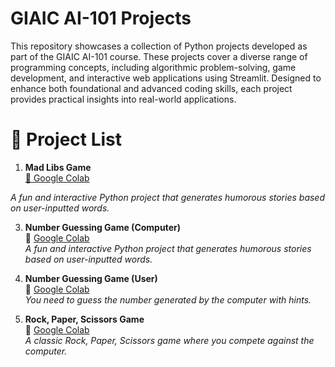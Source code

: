 # GIAIC AI-101 Projects

This repository showcases a collection of Python projects developed as part of the GIAIC AI-101 course. These projects cover a diverse range of programming concepts, including algorithmic problem-solving, game development, and interactive web applications using Streamlit. Designed to enhance both foundational and advanced coding skills, each project provides practical insights into real-world applications.

# 📜 Project List

1. **Mad Libs Game**  
   [🔗 Google Colab](#)
   
  *A fun and interactive Python project that generates humorous stories based on user-inputted words.*

3. **Number Guessing Game (Computer)**  
   🔗 [Google Colab](#)  
   *A fun and interactive Python project that generates humorous stories based on user-inputted words.*

4. **Number Guessing Game (User)**  
   🔗 [Google Colab](#)  
   *You need to guess the number generated by the computer with hints.*

5. **Rock, Paper, Scissors Game**  
   🔗 [Google Colab](#)  
   *A classic Rock, Paper, Scissors game where you compete against the computer.*



